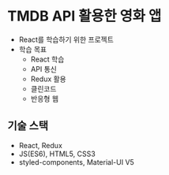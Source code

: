 # TMDB API 활용한 영화 앱
- React를 학습하기 위한 프로젝트
- 학습 목표
  - React 학습
  - API 통신
  - Redux 활용
  - 클린코드
  - 반응형 웹

## 기술 스택
- React, Redux
- JS(ES6), HTML5, CSS3
- styled-components, Material-UI V5